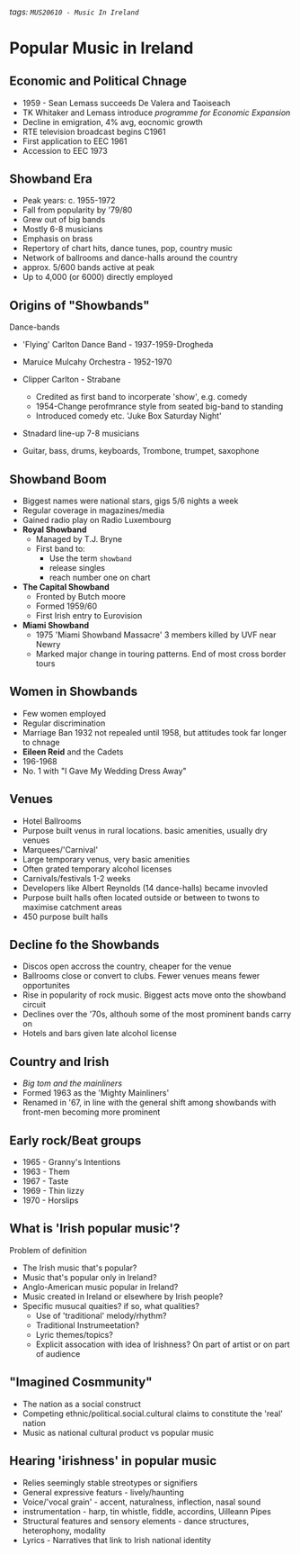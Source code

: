 ###### tags: `MUS20610 - Music In Ireland`

# Popular Music in Ireland

## Economic and Political Chnage

- 1959 - Sean Lemass succeeds De Valera and Taoiseach
- TK Whitaker and Lemass introduce *programme for Economic Expansion*
- Decline in emigration, 4% avg, eocnomic growth
- RTE television broadcast begins C1961
- First application to EEC 1961
- Accession to EEC 1973

## Showband Era
- Peak years: c. 1955-1972
- Fall from popularity by '79/80
- Grew out of big bands
- Mostly 6-8 musicians
- Emphasis on brass
- Repertory of chart hits, dance tunes, pop, country music
- Network of ballrooms and dance-halls around the country
- approx. 5/600 bands active at peak
- Up to 4,000 (or 6000) directly employed

## Origins of "Showbands"

Dance-bands
- 'Flying' Carlton Dance Band - 1937-1959-Drogheda
- Maruice Mulcahy Orchestra - 1952-1970
- Clipper Carlton - Strabane
    - Credited as first band to incorperate 'show', e.g. comedy
    - 1954-Change perofmrance style from seated big-band to standing
    - Introduced comedy etc. 'Juke Box Saturday Night'

- Stnadard line-up 7-8 musicians
- Guitar, bass, drums, keyboards, Trombone, trumpet, saxophone

## Showband Boom
- Biggest names were national stars, gigs 5/6 nights a week
- Regular coverage in magazines/media
- Gained radio play on Radio Luxembourg
- **Royal Showband**
    - Managed by T.J. Bryne
    - First band to:
        - Use the term `showband`
        - release singles
        - reach number one on chart
- **The Capital Showband**
    - Fronted by Butch moore
    - Formed 1959/60
    - First Irish entry to Eurovision
- **Miami Showband**
    - 1975 'Miami Showband Massacre' 3 members killed by UVF near Newry
    - Marked major change in touring patterns. End of most cross border tours

## Women in Showbands

- Few women employed
- Regular discrimination
- Marriage Ban 1932 not repealed until 1958, but attitudes took far longer to chnage
- **Eileen Reid** and the Cadets
- 196-1968
- No. 1 with "I Gave My Wedding Dress Away"

## Venues
- Hotel Ballrooms 
- Purpose built venus in rural locations. basic amenities, usually dry venues
- Marquees/'Carnival'
- Large temporary venus, very basic amenities
- Often grated temporary alcohol licenses
- Carnivals/festivals 1-2 weeks 
- Developers like Albert Reynolds (14 dance-halls) became invovled
- Purpose built halls often located outside or between to twons to maximise catchment areas
- 450 purpose built halls

## Decline fo the Showbands
- Discos open accross the country, cheaper for the venue
- Ballrooms close or convert to clubs. Fewer venues means fewer opportunites
- Rise in popularity of rock music. Biggest acts move onto the showband circuit
- Declines over the '70s, althouh some of the most prominent bands carry on
- Hotels and bars given late alcohol license

## Country and Irish
- *Big tom and the mainliners*
- Formed 1963 as the 'Mighty Mainliners'
- Renamed in '67, in line with the general shift among showbands with front-men becoming more prominent

## Early rock/Beat groups
- 1965 - Granny's Intentions
- 1963 - Them
- 1967 - Taste
- 1969 - Thin lizzy
- 1970 - Horslips

## What is 'Irish popular music'?
Problem of definition
- The Irish music that's popular?
- Music that's popular only in Ireland?
- Anglo-American music popular in Ireland?
- Music created in Ireland or elsewhere by Irish people?
- Specific musucal quaities? if so, what qualities?
    - Use of 'traditional' melody/rhythm?
    - Traditional Instrumeetation?
    - Lyric themes/topics?
    - Explicit assocation with idea of Irishness? On part of artist or on part of audience

## "Imagined Cosmmunity"
- The nation as a social construct
- Competing ethnic/political.social.cultural claims to constitute the 'real' nation
- Music as national cultural product vs popular music

## Hearing 'irishness' in popular music
- Relies seemingly stable streotypes or signifiers
- General expressive featurs - lively/haunting
- Voice/'vocal grain' - accent, naturalness, inflection, nasal sound
- instrumentation - harp, tin whistle, fiddle, accordins, Uilleann Pipes
- Structural features and sensory elements - dance structures, heterophony, modality
- Lyrics - Narratives that link to Irish national identity
